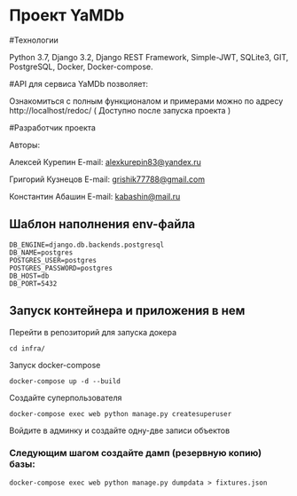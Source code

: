 # Проект YaMDb


#Технологии

Python 3.7, Django 3.2, Django REST Framework, Simple-JWT, SQLite3, GIT, PostgreSQL, Docker, Docker-compose.


#API для сервиса YaMDb позволяет:

Ознакомиться с полным функционалом и примерами можно по адресу http://localhost/redoc/ ( Доступно после запуска проекта )

#Разработчик проекта

Авторы:

Алексей Курепин E-mail: alexkurepin83@yandex.ru

Григорий Кузнецов E-mail: grishik77788@gmail.com

Константин Абашин E-mail: kabashin@mail.ru

## Шаблон наполнения env-файла

```
DB_ENGINE=django.db.backends.postgresql
DB_NAME=postgres
POSTGRES_USER=postgres
POSTGRES_PASSWORD=postgres
DB_HOST=db
DB_PORT=5432
```

## Запуск контейнера и приложения в нем
Перейти в репозиторий для запуска докера
```
cd infra/
```
Запуск docker-compose
```
docker-compose up -d --build
```
Создайте суперпользователя
```
docker-compose exec web python manage.py createsuperuser
```
Войдите в админку и создайте одну-две записи объектов

### Следующим шагом создайте дамп (резервную копию) базы:
```
docker-compose exec web python manage.py dumpdata > fixtures.json
